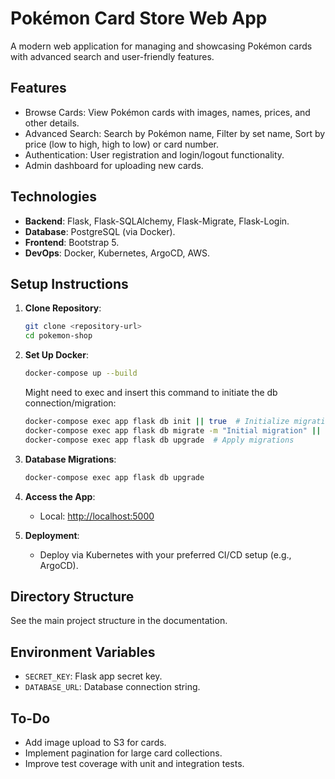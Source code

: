 # Pokémon Card Store Web App

A modern web application for managing and showcasing Pokémon cards with advanced search and user-friendly features.

## Features
- Browse Cards: View Pokémon cards with images, names, prices, and other details.
- Advanced Search: Search by Pokémon name, Filter by set name, Sort by price (low to high, high to low) or card number.
- Authentication: User registration and login/logout functionality.
- Admin dashboard for uploading new cards.

## Technologies
- **Backend**: Flask, Flask-SQLAlchemy, Flask-Migrate, Flask-Login.
- **Database**: PostgreSQL (via Docker).
- **Frontend**: Bootstrap 5.
- **DevOps**: Docker, Kubernetes, ArgoCD, AWS.

## Setup Instructions
1. **Clone Repository**:
    ```bash
    git clone <repository-url>
    cd pokemon-shop
    ```

2. **Set Up Docker**:
    ```bash
    docker-compose up --build
    ```
    Might need to exec and insert this command to initiate the db connection/migration:
    ```bash
    docker-compose exec app flask db init || true  # Initialize migrations
    docker-compose exec app flask db migrate -m "Initial migration" || true  # Create migration scripts
    docker-compose exec app flask db upgrade  # Apply migrations
    ```

3. **Database Migrations**:
    ```bash
    docker-compose exec app flask db upgrade
    ```

4. **Access the App**:
   - Local: [http://localhost:5000](http://localhost:5000)

5. **Deployment**:
   - Deploy via Kubernetes with your preferred CI/CD setup (e.g., ArgoCD).

## Directory Structure
See the main project structure in the documentation.

## Environment Variables
- `SECRET_KEY`: Flask app secret key.
- `DATABASE_URL`: Database connection string.

## To-Do
- Add image upload to S3 for cards.
- Implement pagination for large card collections.
- Improve test coverage with unit and integration tests.

